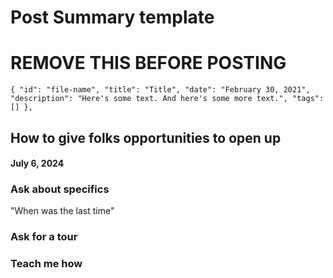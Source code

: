 # Post Summary template
# REMOVE THIS BEFORE POSTING 
`{
      "id": "file-name",
      "title": "Title",
      "date": "February 30, 2021",
      "description": "Here's some text. And here's some more text.",
      "tags": []
    },`



## How to give folks opportunities to open up
#### July 6, 2024 

### Ask about specifics
"When was the last time"

### Ask for a tour

### Teach me how

